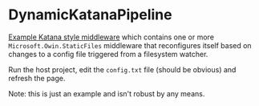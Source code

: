 # DynamicKatanaPipeline

[Example Katana style middleware](https://github.com/damianh/DynamicKatanaPipeline/blob/master/src/DynamicKatanaPipeline/DynamicKatanaMiddleware.cs) which contains one or more `Microsoft.Owin.StaticFiles` middleware that reconfigures itself based on changes to a config file triggered from a filesystem watcher.

Run the host project, edit the `config.txt` file (should be obvious) and refresh the page. 

Note: this is just an example and isn't robust by any means.
